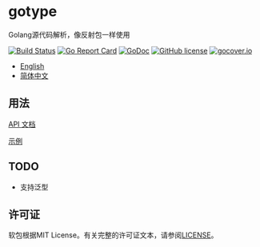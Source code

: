 # gotype

Golang源代码解析，像反射包一样使用

[![Build Status](https://travis-ci.org/wzshiming/gotype.svg?branch=master)](https://travis-ci.org/wzshiming/gotype)
[![Go Report Card](https://goreportcard.com/badge/github.com/wzshiming/gotype)](https://goreportcard.com/report/github.com/wzshiming/gotype)
[![GoDoc](https://godoc.org/github.com/wzshiming/gotype?status.svg)](https://godoc.org/github.com/wzshiming/gotype)
[![GitHub license](https://img.shields.io/github/license/wzshiming/gotype.svg)](https://github.com/wzshiming/gotype/blob/master/LICENSE)
[![gocover.io](https://gocover.io/_badge/github.com/wzshiming/gotype)](https://gocover.io/github.com/wzshiming/gotype)

- [English](https://github.com/wzshiming/gotype/blob/master/README.md)
- [简体中文](https://github.com/wzshiming/gotype/blob/master/README_cn.md)

## 用法

[API 文档](https://godoc.org/github.com/wzshiming/gotype)

[示例](https://github.com/wzshiming/gotype/blob/master/cmd/pkgimport/main.go)

## TODO

- 支持泛型

## 许可证

软包根据MIT License。有关完整的许可证文本，请参阅[LICENSE](https://github.com/wzshiming/gotype/blob/master/LICENSE)。
